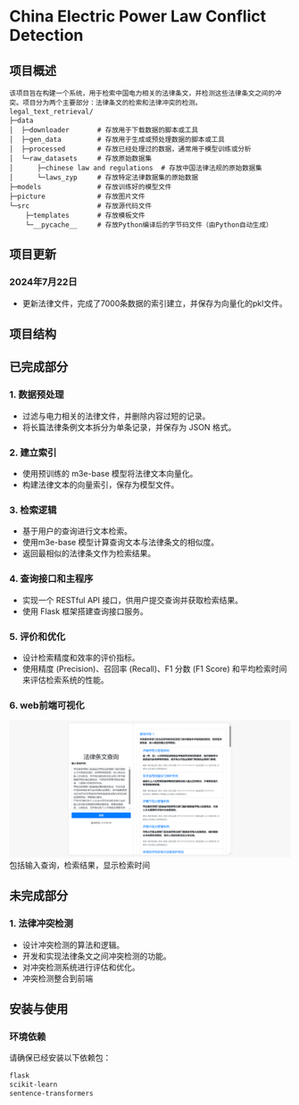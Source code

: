 # China Electric Power Law Conflict Detection

## 项目概述
```
该项目旨在构建一个系统，用于检索中国电力相关的法律条文，并检测这些法律条文之间的冲突。项目分为两个主要部分：法律条文的检索和法律冲突的检测。
legal_text_retrieval/
├─data
│  ├─downloader       # 存放用于下载数据的脚本或工具
│  ├─gen_data         # 存放用于生成或预处理数据的脚本或工具
│  ├─processed        # 存放已经处理过的数据，通常用于模型训练或分析
│  └─raw_datasets     # 存放原始数据集
│      ├─chinese law and regulations  # 存放中国法律法规的原始数据集
│      └─laws_zyp     # 存放特定法律数据集的原始数据
├─models              # 存放训练好的模型文件
├─picture             # 存放图片文件
└─src                 # 存放源代码文件
    ├─templates       # 存放模板文件
    └─__pycache__     # 存放Python编译后的字节码文件（由Python自动生成）

```
## 项目更新

### 2024年7月22日

- 更新法律文件，完成了7000条数据的索引建立，并保存为向量化的pkl文件。



## 项目结构

## 已完成部分

### 1. 数据预处理

- 过滤与电力相关的法律文件，并删除内容过短的记录。
- 将长篇法律条例文本拆分为单条记录，并保存为 JSON 格式。
### 2. 建立索引

- 使用预训练的 m3e-base 模型将法律文本向量化。
- 构建法律文本的向量索引，保存为模型文件。

### 3. 检索逻辑

- 基于用户的查询进行文本检索。
- 使用m3e-base 模型计算查询文本与法律条文的相似度。
- 返回最相似的法律条文作为检索结果。

### 4. 查询接口和主程序

- 实现一个 RESTful API 接口，供用户提交查询并获取检索结果。
- 使用 Flask 框架搭建查询接口服务。

### 5. 评价和优化

- 设计检索精度和效率的评价指标。
- 使用精度 (Precision)、召回率 (Recall)、F1 分数 (F1 Score) 和平均检索时间来评估检索系统的性能。

### 6. web前端可视化

![前端查询](picture\web.png)
包括输入查询，检索结果，显示检索时间
## 未完成部分

### 1. 法律冲突检测

- 设计冲突检测的算法和逻辑。
- 开发和实现法律条文之间冲突检测的功能。
- 对冲突检测系统进行评估和优化。
- 冲突检测整合到前端


## 安装与使用

### 环境依赖

请确保已经安装以下依赖包：
```
flask
scikit-learn
sentence-transformers
```
